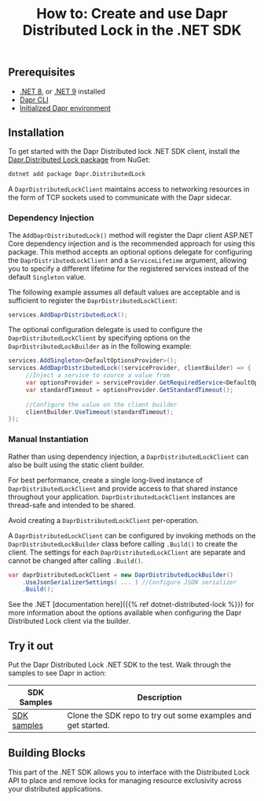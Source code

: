 ﻿---
type: docs
title: "How to: Create and use Dapr Distributed Lock in the .NET SDK"
linkTitle: "How to: Use the Distributed Lock client"
weight: 61050
description: Learn how to create and use the Dapr Distributed Lock client using the .NET SDK
---

## Prerequisites
- [.NET 8](https://dotnet.microsoft.com/download/dotnet/8.0), or [.NET 9](https://dotnet.microsoft.com/download/dotnet/9.0) installed
- [Dapr CLI](https://docs.dapr.io/getting-started/install-dapr-cli/)
- [Initialized Dapr environment](https://docs.dapr.io/getting-started/install-dapr-selfhost)

## Installation

To get started with the Dapr Distributed lock .NET SDK client, install the [Dapr.Distributed Lock package](https://www.nuget.org/packages/Dapr.DistributedLock) from NuGet:
```sh
dotnet add package Dapr.DistributedLock
```

A `DaprDistributedLockClient` maintains access to networking resources in the form of TCP sockets used to communicate with the Dapr sidecar.

### Dependency Injection

The `AddDaprDistributedLock()` method will register the Dapr client ASP.NET Core dependency injection and is the recommended approach
for using this package. This method accepts an optional options delegate for configuring the `DaprDistributedLockClient` and a
`ServiceLifetime` argument, allowing you to specify a different lifetime for the registered services instead of the default `Singleton`
value.

The following example assumes all default values are acceptable and is sufficient to register the `DaprDistributedLockClient`:

```csharp
services.AddDaprDistributedLock();
```

The optional configuration delegate is used to configure the `DaprDistributedLockClient` by specifying options on the
`DaprDistributedLockBuilder` as in the following example:
```csharp
services.AddSingleton<DefaultOptionsProvider>();
services.AddDaprDistributedLock((serviceProvider, clientBuilder) => {
     //Inject a service to source a value from
     var optionsProvider = serviceProvider.GetRequiredService<DefaultOptionsProvider>();
     var standardTimeout = optionsProvider.GetStandardTimeout();
     
     //Configure the value on the client builder
     clientBuilder.UseTimeout(standardTimeout);
});
```

### Manual Instantiation
Rather than using dependency injection, a `DaprDistributedLockClient` can also be built using the static client builder.

For best performance, create a single long-lived instance of `DaprDistributedLockClient` and provide access to that shared instance throughout
your application. `DaprDistributedLockClient` instances are thread-safe and intended to be shared.

Avoid creating a `DaprDistributedLockClient` per-operation.

A `DaprDistributedLockClient` can be configured by invoking methods on the `DaprDistributedLockBuilder` class before calling `.Build()`
to create the client. The settings for each `DaprDistributedLockClient` are separate and cannot be changed after calling `.Build()`.

```csharp
var daprDistributedLockClient = new DaprDistributedLockBuilder()
    .UseJsonSerializerSettings( ... ) //Configure JSON serializer
    .Build();
```

See the .NET [documentation here]({{% ref dotnet-distributed-lock %}}) for more information about the options available 
when configuring the Dapr Distributed Lock client via the builder.

## Try it out
Put the Dapr Distributed Lock .NET SDK to the test. Walk through the samples to see Dapr in action:

| SDK Samples | Description |
| ----------- | ----------- |
| [SDK samples](https://github.com/dapr/dotnet-sdk/tree/master/examples) | Clone the SDK repo to try out some examples and get started. |

## Building Blocks

This part of the .NET SDK allows you to interface with the Distributed Lock API to place and remove locks for managing
resource exclusivity across your distributed applications.
